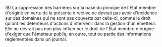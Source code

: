 (8) La suppression des barrières sur la base du principe de l'État membre d'origine en vertu de la présente directive ne devrait pas avoir d'incidence sur des domaines qui ne sont pas couverts par celle-ci, comme le droit qu'ont les détenteurs d'actions d'intervenir dans la gestion d'un émetteur. Elle ne devrait pas non plus influer sur le droit de l'État membre d'origine d'exiger que l'émetteur publie, en outre, tout ou partie des informations réglementées dans un journal.